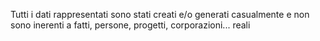Tutti i dati rappresentati sono stati creati e/o generati casualmente e non sono inerenti a fatti, persone, progetti, corporazioni... reali
